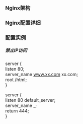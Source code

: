 ### Nginx架构



### Nginx配置详细



### 配置实例

##### 禁止IP访问

server {  
    listen 80;  
    server_name www.xx.com xx.com;  
    root /html;  
}  

server {  
    listen 80 default_server;  
    server_name _;  
    return 444;  
}  
